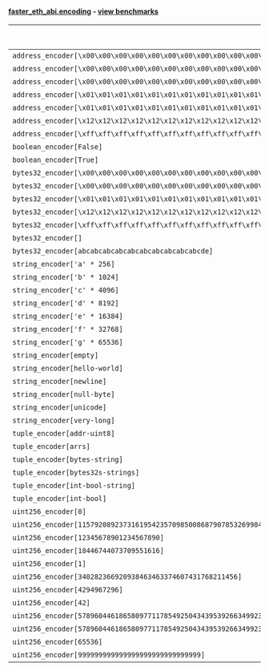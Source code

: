 #### [faster_eth_abi.encoding](https://github.com/BobTheBuidler/faster-eth-abi/blob/master/faster_eth_abi/encoding.py) - [view benchmarks](https://github.com/BobTheBuidler/faster-eth-abi/blob/master/benchmarks/test_encoding_benchmarks.py)

| Function | Reference Mean | Faster Mean | % Change | Speedup (%) | x Faster | Faster |
|----------|---------------|-------------|----------|-------------|----------|--------|
| `address_encoder[\x00\x00\x00\x00\x00\x00\x00\x00\x00\x00\x00\x00\x00\x00\x00\x00\x00\x00\x00\x00]` | 0.0012258305809015068 | 0.0003546795842787801 | 71.07% | 245.62% | 3.46x | ✅ |
| `address_encoder[\x00\x00\x00\x00\x00\x00\x00\x00\x00\x00\x00\x00\x00\x00\x00\x00\x00\x00\x00\x01]` | 0.0012485397223787186 | 0.0003539844663035414 | 71.65% | 252.71% | 3.53x | ✅ |
| `address_encoder[\x00\x00\x00\x00\x00\x00\x00\x00\x00\x00\x00\x00\x00\x00\x00\x00\x00\x00\x00\x02]` | 0.0012301187116698972 | 0.000355117454757768 | 71.13% | 246.40% | 3.46x | ✅ |
| `address_encoder[\x01\x01\x01\x01\x01\x01\x01\x01\x01\x01\x01\x01\x01\x01\x01\x01\x01\x01\x01\x00]` | 0.0012199106225726454 | 0.0003545180569337168 | 70.94% | 244.10% | 3.44x | ✅ |
| `address_encoder[\x01\x01\x01\x01\x01\x01\x01\x01\x01\x01\x01\x01\x01\x01\x01\x01\x01\x01\x01\x01]` | 0.0012366776847683534 | 0.00035574606862937995 | 71.23% | 247.63% | 3.48x | ✅ |
| `address_encoder[\x12\x12\x12\x12\x12\x12\x12\x12\x12\x12\x12\x12\x12\x12\x12\x12\x12\x12\x12\x12]` | 0.0012179027483763482 | 0.0003542056851920761 | 70.92% | 243.84% | 3.44x | ✅ |
| `address_encoder[\xff\xff\xff\xff\xff\xff\xff\xff\xff\xff\xff\xff\xff\xff\xff\xff\xff\xff\xff\xff]` | 0.0012381889635127812 | 0.0003574748603494816 | 71.13% | 246.37% | 3.46x | ✅ |
| `boolean_encoder[False]` | 0.0007241352212757246 | 0.0001834928664360454 | 74.66% | 294.64% | 3.95x | ✅ |
| `boolean_encoder[True]` | 0.0007161234745339408 | 0.0001824953810121388 | 74.52% | 292.41% | 3.92x | ✅ |
| `bytes32_encoder[\x00\x00\x00\x00\x00\x00\x00\x00\x00\x00\x00\x00\x00\x00\x00\x00\x00\x00\x00\x00\x00\x00\x00\x00\x00\x00\x00\x00\x00\x00\x00\x00]` | 0.0007058570371216948 | 0.00019391711468224064 | 72.53% | 264.00% | 3.64x | ✅ |
| `bytes32_encoder[\x00\x00\x00\x00\x00\x00\x00\x00\x00\x00\x00\x00\x00\x00\x00\x00]` | 0.0007075752080187383 | 0.00019960817106184163 | 71.79% | 254.48% | 3.54x | ✅ |
| `bytes32_encoder[\x01\x01\x01\x01\x01\x01\x01\x01\x01\x01\x01\x01\x01\x01\x01\x01\x01\x01\x01\x01\x01\x01\x01\x01\x01\x01\x01\x01\x01\x01\x01\x01]` | 0.0007090505496223973 | 0.0001930539073389206 | 72.77% | 267.28% | 3.67x | ✅ |
| `bytes32_encoder[\x12\x12\x12\x12\x12\x12\x12\x12\x12\x12\x12\x12\x12\x12\x12\x12\x12\x12\x12\x12\x12\x12\x12\x12\x12\x12\x12\x12\x12\x12\x12\x12]` | 0.0007060539487947083 | 0.000193166811287063 | 72.64% | 265.52% | 3.66x | ✅ |
| `bytes32_encoder[\xff\xff\xff\xff\xff\xff\xff\xff\xff\xff\xff\xff\xff\xff\xff\xff\xff\xff\xff\xff\xff\xff\xff\xff\xff\xff\xff\xff\xff\xff\xff\xff]` | 0.0007076804329428578 | 0.00019356640003806926 | 72.65% | 265.60% | 3.66x | ✅ |
| `bytes32_encoder[]` | 0.0007054271972547885 | 0.00020049379733068433 | 71.58% | 251.84% | 3.52x | ✅ |
| `bytes32_encoder[abcabcabcabcabcabcabcabcabcabcde]` | 0.0007072201879529982 | 0.00019317417332118383 | 72.69% | 266.10% | 3.66x | ✅ |
| `string_encoder['a' * 256]` | 0.0011022930608905732 | 0.0003474454137321413 | 68.48% | 217.26% | 3.17x | ✅ |
| `string_encoder['b' * 1024]` | 0.0011408605715983024 | 0.0003944831897452994 | 65.42% | 189.20% | 2.89x | ✅ |
| `string_encoder['c' * 4096]` | 0.0011772294700724496 | 0.0004066923942972603 | 65.45% | 189.46% | 2.89x | ✅ |
| `string_encoder['d' * 8192]` | 0.0012015904322271891 | 0.0004379922668816889 | 63.55% | 174.34% | 2.74x | ✅ |
| `string_encoder['e' * 16384]` | 0.0012896160389942442 | 0.0005061709749872946 | 60.75% | 154.78% | 2.55x | ✅ |
| `string_encoder['f' * 32768]` | 0.001497926694445465 | 0.0006308897624410798 | 57.88% | 137.43% | 2.37x | ✅ |
| `string_encoder['g' * 65536]` | 0.001876758746962226 | 0.0011445016908177474 | 39.02% | 63.98% | 1.64x | ✅ |
| `string_encoder[empty]` | 0.0010913427114336038 | 0.0003436646942370152 | 68.51% | 217.56% | 3.18x | ✅ |
| `string_encoder[hello-world]` | 0.0011172389415247568 | 0.0003470586949544588 | 68.94% | 221.92% | 3.22x | ✅ |
| `string_encoder[newline]` | 0.0010981795944425866 | 0.0003467575092981874 | 68.42% | 216.70% | 3.17x | ✅ |
| `string_encoder[null-byte]` | 0.0010955638616287403 | 0.0003437888964606534 | 68.62% | 218.67% | 3.19x | ✅ |
| `string_encoder[unicode]` | 0.0011268106438691112 | 0.0003550457365424889 | 68.49% | 217.37% | 3.17x | ✅ |
| `string_encoder[very-long]` | 0.0023536714054651193 | 0.0012248597211191193 | 47.96% | 92.16% | 1.92x | ✅ |
| `tuple_encoder[addr-uint8]` | 0.001530909717500894 | 0.0005215698231703444 | 65.93% | 193.52% | 2.94x | ✅ |
| `tuple_encoder[arrs]` | 0.002101067095883563 | 0.000871625928106335 | 58.52% | 141.05% | 2.41x | ✅ |
| `tuple_encoder[bytes-string]` | 0.0012872332821899201 | 0.0004585195219145178 | 64.38% | 180.74% | 2.81x | ✅ |
| `tuple_encoder[bytes32s-strings]` | 0.0028970506963235166 | 0.0010523234370837374 | 63.68% | 175.30% | 2.75x | ✅ |
| `tuple_encoder[int-bool-string]` | 0.0018307188163675448 | 0.0006516352610524546 | 64.41% | 180.94% | 2.81x | ✅ |
| `tuple_encoder[int-bool]` | 0.0010309770234608402 | 0.0003411309712723262 | 66.91% | 202.22% | 3.02x | ✅ |
| `uint256_encoder[0]` | 0.0008493191185285298 | 0.0002519286891771434 | 70.34% | 237.13% | 3.37x | ✅ |
| `uint256_encoder[115792089237316195423570985008687907853269984665640564039457584007913129639935]` | 0.0008481632617743977 | 0.00025246189939328104 | 70.23% | 235.96% | 3.36x | ✅ |
| `uint256_encoder[12345678901234567890]` | 0.0008491145180308218 | 0.00025334914795072246 | 70.16% | 235.16% | 3.35x | ✅ |
| `uint256_encoder[18446744073709551616]` | 0.00084958528794938 | 0.0002524465015958611 | 70.29% | 236.54% | 3.37x | ✅ |
| `uint256_encoder[1]` | 0.0008454129785331555 | 0.00024969994858272326 | 70.46% | 238.57% | 3.39x | ✅ |
| `uint256_encoder[340282366920938463463374607431768211456]` | 0.0008452556723410745 | 0.00025314960647048785 | 70.05% | 233.90% | 3.34x | ✅ |
| `uint256_encoder[4294967296]` | 0.0008556899837882353 | 0.00025753628707423975 | 69.90% | 232.26% | 3.32x | ✅ |
| `uint256_encoder[42]` | 0.0008528861027075177 | 0.0002478851260803164 | 70.94% | 244.07% | 3.44x | ✅ |
| `uint256_encoder[57896044618658097711785492504343953926634992332820282019728792003956564819967]` | 0.0008479776408185167 | 0.00025002594717428445 | 70.52% | 239.16% | 3.39x | ✅ |
| `uint256_encoder[57896044618658097711785492504343953926634992332820282019728792003956564819968]` | 0.0008555358194172052 | 0.0002451709815929404 | 71.34% | 248.95% | 3.49x | ✅ |
| `uint256_encoder[65536]` | 0.0008478100946811044 | 0.0002552370040589329 | 69.89% | 232.17% | 3.32x | ✅ |
| `uint256_encoder[999999999999999999999999999999]` | 0.0008528265430381674 | 0.0002528602803799629 | 70.35% | 237.27% | 3.37x | ✅ |
